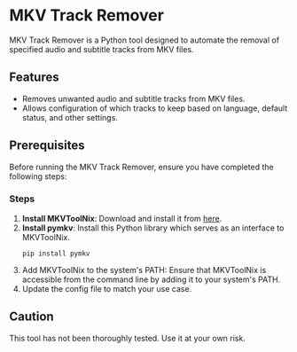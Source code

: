 # MKV Track Remover

MKV Track Remover is a Python tool designed to automate the removal of specified audio and subtitle tracks from MKV files.

## Features

- Removes unwanted audio and subtitle tracks from MKV files.
- Allows configuration of which tracks to keep based on language, default status, and other settings.

## Prerequisites

Before running the MKV Track Remover, ensure you have completed the following steps:

### Steps
1. **Install MKVToolNix**: Download and install it from [here](https://mkvtoolnix.download/).
2. **Install pymkv**: Install this Python library which serves as an interface to MKVToolNix.
   ```
   pip install pymkv
   ```
4. Add MKVToolNix to the system's PATH: Ensure that MKVToolNix is accessible from the command line by adding it to your system's PATH.
5. Update the config file to match your use case.

## Caution
This tool has not been thoroughly tested. Use it at your own risk.
